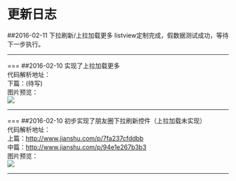 # 更新日志

##2016-02-11
下拉刷新/上拉加载更多 listview定制完成，假数据测试成功，等待下一步执行。

---

===
##2016-02-10
实现了上拉加载更多</br>
代码解析地址：</br>
下篇：(待写) </br>
图片预览：</br>
![](https://github.com/razerdp/FriendCircle/blob/master/img/2016-02-10%20%E5%8A%A0%E8%BD%BD%E6%9B%B4%E5%A4%9A.gif)

---

===
##2016-02-10
初步实现了朋友圈下拉刷新控件（上拉加载未实现）</br>
代码解析地址：</br>
上篇：http://www.jianshu.com/p/7fa237cfddbb </br>
中篇：http://www.jianshu.com/p/94e1e267b3b3 </br>
图片预览：</br>
![](https://github.com/razerdp/FriendCircle/blob/master/img/2016-02-10%20%E4%B8%8B%E6%8B%89%E5%88%B7%E6%96%B0.gif)

---

